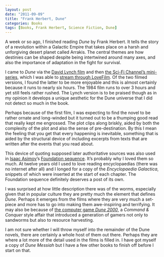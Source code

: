 ```yaml
---
layout: post
date: "2011-09-09"
title: "Frank Herbert, Dune"
categories: Books
tags: [Books, Frank Herbert, Science Fiction, Dune]
---
```


A week or so ago, I finished reading _Dune_ by Frank Herbert. It tells the story of a revolution within a Galactic Empire that takes place on a harsh and unforgiving desert planet called Arrakis. The central themes are how destinies can be shaped despite being intertwined around many axes, and also the importance of adaptation in the fight for survival.

I came to _Dune_ via the [David Lynch film](http://www.imdb.com/title/tt0087182/) and then [the Sci-Fi Channel’s mini-series](http://en.wikipedia.org/wiki/Frank_Herbert%27s_Dune), which I was able to [stream through LoveFilm](http://www.lovefilm.com/film/Dune-Part-1/161663/). Of the two filmed versions, I found the latter to be more enjoyable and this is almost certainly because it runs to nearly six hours. The 1984 film runs to over 3 hours and yet still feels rather rushed. The Lynch version is to be praised though as in my opinion it develops a unique aesthetic for the Dune universe that I did not detect so much in the book. 

Perhaps because of the first film, I was expecting to find the novel to be rather ornate and long-winded but it turned out to be a thumping good read that really kept me engrossed. The plot clips along briskly, aided by both the complexity of the plot and also the sense of pre-destination. By this I mean the feeling that you get that every happening is inevitable, something that is aided by the structural device of including excerpts from texts that  are written after the events that you read about. 

This device of quoting supposed later authoritative sources was also used in  [Isaac Asimov](http://www.google.co.uk/search?q=isaac+asimov&hl;=en&prmd;=imvnsbo&tbm;=isch&tbo;=u&source;=univ&sa;=X&ei;=oBl6TqTkFMa00QXszuysAQ&ved;=0CFEQsAQ&biw;=1679&bih;=845&uss;=1)’s [Foundation sequence](http://en.wikipedia.org/wiki/Foundation_series). It’s probably why I loved them so much. At twelve years old I used to love reading encyclopaedias (there was no internet after all) and I longed for a copy of the _Encyclopaedia Galactica_, snippets of which were inserted at the start of each chapter. The Foundation sequence definitely deserves a post of its own.

I was surprised at how little description there was of the worms, especially given that in popular culture they are pretty much the element that defines _Dune_. Perhaps it emerges from the films where they are very much a set-piece and more has to go into making them awe-inspiring and terrifying. It may also be because of [the computer game _Dune 2000_](http://en.wikipedia.org/wiki/Dune_2000), a _Command & Conquer_ style affair that introduced a generation of gamers not only to sandworms but also to resource harvesting.

I am not sure whether I will throw myself into the remainder of the Dune novels, there are certainly a whole host of them out there. Perhaps they are where a lot more of the detail used in the films is filled in. I have got myself a copy of _Dune Messiah_ but I have a few other books to finish off before I start on that. 
